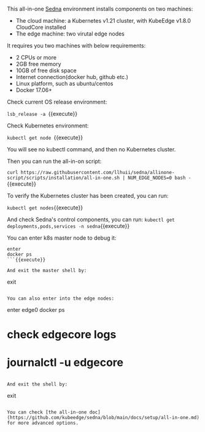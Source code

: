 This all-in-one [Sedna](https://github.com/kubeedge/sedna) environment installs components on two machines:
- The cloud machine: a Kubernetes v1.21 cluster, with KubeEdge v1.8.0 CloudCore installed
- The edge machine: two virutal edge nodes

It requires you two machines with below requirements:
- 2 CPUs or more
- 2GB free memory
- 10GB of free disk space
- Internet connection(docker hub, github etc.)
- Linux platform, such as ubuntu/centos
- Docker 17.06+

Check current OS release environment:
  
`lsb_release -a
`{{execute}}

Check Kubernetes environment:
  
`kubectl get node
`{{execute}}

You will see no kubectl command, and then no Kubernetes cluster.


Then you can run the all-in-on script:
  
`curl https://raw.githubusercontent.com/llhuii/sedna/allinone-script/scripts/installation/all-in-one.sh | NUM_EDGE_NODES=0 bash -
`{{execute}}

To verify the Kubernetes cluster has been created, you can run:

`kubectl get nodes`{{execute}}
  
And check Sedna's control components, you can run:
`kubectl get deployments,pods,services -n sedna`{{execute}}

You can enter k8s master node to debug it:
```
enter
docker ps
```{{execute}}

And exit the master shell by:
```
exit
```{{execute}}

You can also enter into the edge nodes:
```
enter edge0
docker ps

# check edgecore logs
# journalctl -u edgecore
```{{execute}}

And exit the shell by:
```
exit
```{{execute}}

You can check [the all-in-one doc](https://github.com/kubeedge/sedna/blob/main/docs/setup/all-in-one.md) for more advanced options.

